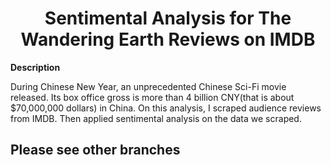 # <center>Sentimental Analysis for The Wandering Earth Reviews on IMDB  </center>

**Description**  

During Chinese New Year, an unprecedented Chinese Sci-Fi movie released. Its box office gross is more than 4 billion CNY(that is about $70,000,000 dollars) in China. On this analysis, I scraped audience reviews from IMDB. Then applied sentimental analysis on the data we scraped.

## Please see other branches
